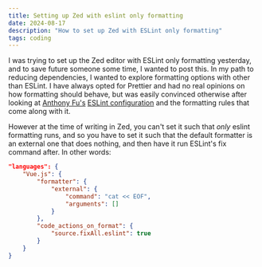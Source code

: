 ```yaml
---
title: Setting up Zed with eslint only formatting
date: 2024-08-17
description: "How to set up Zed with ESLint only formatting"
tags: coding
---
```


I was trying to set up the Zed editor with ESLint only formatting yesterday, and to save future someone
some time, I wanted to post this. In my path to reducing dependencies, I wanted to explore formatting
options with other than ESLint. I have always opted for Prettier and had no real opinions on how formatting
should behave, but was easily convinced otherwise after
looking at [Anthony Fu's]() [ESLint configuration](https://github.com/antfu/eslint-config) and the formatting rules that come along
with it.

However at the time of writing in Zed, you can't set it such that *only* eslint formatting runs, and
so you have to set it such that the default formatter is an external one that does nothing, and
then have it run ESLint's fix command after. In other words:

```json
"languages": {
	"Vue.js": {
		"formatter": {
			"external": {
				"command": "cat << EOF",
				"arguments": []
			}
		},
		"code_actions_on_format": {
			"source.fixAll.eslint": true
		}
	}
}
```
